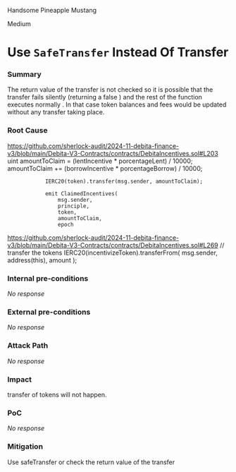 Handsome Pineapple Mustang

Medium

# Use `SafeTransfer` Instead Of Transfer

### Summary

The return value of the transfer is not checked so it is possible that the transfer fails silently (returning a false ) and the rest of the function executes normally . In that case token balances and fees would be updated without any transfer taking place.

### Root Cause

https://github.com/sherlock-audit/2024-11-debita-finance-v3/blob/main/Debita-V3-Contracts/contracts/DebitaIncentives.sol#L203
                uint amountToClaim = (lentIncentive * porcentageLent) / 10000;
                amountToClaim += (borrowIncentive * porcentageBorrow) / 10000;

                IERC20(token).transfer(msg.sender, amountToClaim);

                emit ClaimedIncentives(
                    msg.sender,
                    principle,
                    token,
                    amountToClaim,
                    epoch
         
https://github.com/sherlock-audit/2024-11-debita-finance-v3/blob/main/Debita-V3-Contracts/contracts/DebitaIncentives.sol#L269
 // transfer the tokens
            IERC20(incentivizeToken).transferFrom(
                msg.sender,
                address(this),
                amount
            );




### Internal pre-conditions

_No response_

### External pre-conditions

_No response_

### Attack Path

_No response_

### Impact

transfer of tokens will not happen.

### PoC

_No response_

### Mitigation

Use safeTransfer or check the return value of the transfer